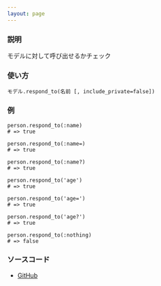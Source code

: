 ```yaml
---
layout: page
---
```

### 説明
モデルに対して呼び出せるかチェック

### 使い方
    モデル.respond_to(名前 [, include_private=false])

### 例
    person.respond_to(:name)
    # => true

    person.respond_to(:name=)
    # => true

    person.respond_to(:name?)
    # => true

    person.respond_to('age')
    # => true

    person.respond_to('age=')
    # => true

    person.respond_to('age?')
    # => true

    person.respond_to(:nothing)
    # => false

### ソースコード
* [GitHub](https://github.com/rails/rails/blob/08576b94ad4f19dfc368619d7751e211d23dcad8/activerecord/lib/active_record/attribute_methods.rb#L235)